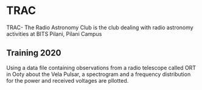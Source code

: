 # TRAC
TRAC- The Radio Astronomy Club is the club dealing with radio astronomy activities at BITS Pilani, Pilani Campus
## Training 2020
Using a data file containing observations from a radio telescope called ORT in Ooty about the Vela Pulsar, a spectrogram and a frequency distribution for the power and received voltages are pllotted.
